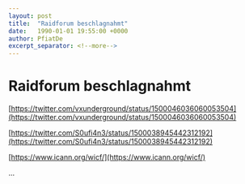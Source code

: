 ```yaml
---
layout: post
title:  "Raidforum beschlagnahmt"
date:   1990-01-01 19:55:00 +0000
author: PfiatDe
excerpt_separator: <!--more-->
---
```


# Raidforum beschlagnahmt

[https://twitter.com/vxunderground/status/1500046036060053504](https://twitter.com/vxunderground/status/1500046036060053504)

[https://twitter.com/S0ufi4n3/status/1500038945442312192](https://twitter.com/S0ufi4n3/status/1500038945442312192)

[https://www.icann.org/wicf/](https://www.icann.org/wicf/)

...
<!--more-->

